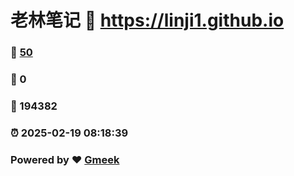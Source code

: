 # 老林笔记 :link: https://linji1.github.io 
### :page_facing_up: [50](https://linji1.github.io/tag.html) 
### :speech_balloon: 0 
### :hibiscus: 194382 
### :alarm_clock: 2025-02-19 08:18:39 
### Powered by :heart: [Gmeek](https://github.com/Meekdai/Gmeek)

